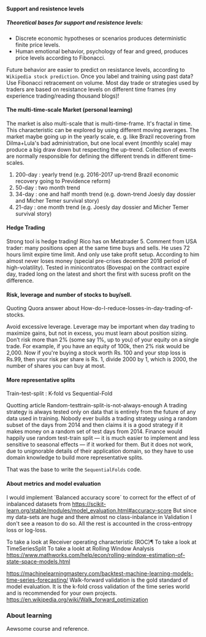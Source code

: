 
#### Support and resistence levels

##### Theoretical bases for support and resistence levels:

- Discrete economic hypotheses or scenarios produces deterministic finite price levels.
- Human emotional behavior, psychology of fear and greed, produces price levels according to Fibonacci.

Future behavior are easier to predict on resistance levels, according to `Wikipedia stock prediction`. Once you label and training using past data? Use Fibonacci retracement on volume. Most day trade or strategies used by traders are based on resistance levels on different time frames (my experience trading/reading thousand blogs)!

#### The multi-time-scale Market (**personal learning**)

The market is also multi-scale that is multi-time-frame. It's fractal in time. This characteristic can be explored by using different moving averages. The market maybe going up in the yearly scale, e. g. like Brazil recovering from Dilma+Lula's bad administration, but one local event (monthly scale) may produce a big draw down but respecting the up-trend. Collection of events are normally responsible for defining the different trends in different time-scales.

1. 200-day : yearly trend (e.g. 2016-2017 up-trend Brazil economic recovery going to Previdence reform)
2. 50-day : two month trend  
3. 34-day : one and half month trend (e.g. down-trend Joesly day dossier and Micher Temer survival story)
4. 21-day : one month trend (e.g. Joesly day dossier and Micher Temer survival story)

#### Hedge Trading

Strong tool is hedge trading! Rico has on Metatrader 5. Comment from USA trader: many positions open at the same  time buys and sells. He uses 72 hours limit expire time limit.  And only use take profit setup. According to him almost never loses money (special pre-crises december 2018 period of high-volatility). Tested in minicontratos (Bovespa) on the contract expire day, traded long on the latest and short the first with sucess profit on the difference.


#### Risk, leverage and number of stocks to buy/sell.

Quoting Quora answer about How-do-I-reduce-losses-in-day-trading-of-stocks.  

Avoid excessive leverage. Leverage may be important when day trading to maximize gains, but not in excess, you must learn about position sizing. Don’t risk more than 2% (some say 1%, up to you) of your equity on a single trade. For example, if you have an equity of 100k, then 2% risk would be 2,000. Now if you're buying a stock worth Rs. 100 and your stop loss is Rs.99, then your risk per share is Rs. 1, divide 2000 by 1, which is 2000, the number of shares you can buy at most.

#### More representative splits

Train-test-split : K-fold vs Sequential-Fold

Quotting article Random-testtrain-split-is-not-always-enough A trading strategy is always tested only on data that is entirely from the future of any data used in training. Nobody ever builds a trading strategy using a random subset of the days from 2014 and then claims it is a good strategy if it makes money on a random set of test days from 2014. Finance would happily use random test-train split — it is much easier to implement and less sensitive to seasonal effects — if it worked for them. But it does not work, due to unignorable details of their application domain, so they have to use domain knowledge to build more representative splits.

That was the base to write the `SequentialFolds` code.

#### About metrics and model evaluation

I would implement  ´Balanced accuracy score´ to correct for the effect
of  of inbalanced datasets from https://scikit-learn.org/stable/modules/model_evaluation.html#accuracy-score
But since my data-sets are huge and there almost no class-inbalance in Validation I don't see a reason to do so. All the rest is accounted in the cross-entropy loss or log-loss.

To take a look at Receiver operating characteristic (ROC)¶
To take a look at TimeSeriesSplit
To take a lookt at Rolling Window Analysis https://www.mathworks.com/help/econ/rolling-window-estimation-of-state-space-models.html

https://machinelearningmastery.com/backtest-machine-learning-models-time-series-forecasting/
Walk-forward validation is the gold standard of model evaluation. It is the k-fold cross validation of the time series world and is recommended for your own projects.
https://en.wikipedia.org/wiki/Walk_forward_optimization

### About learning

Aewsome course and reference.
